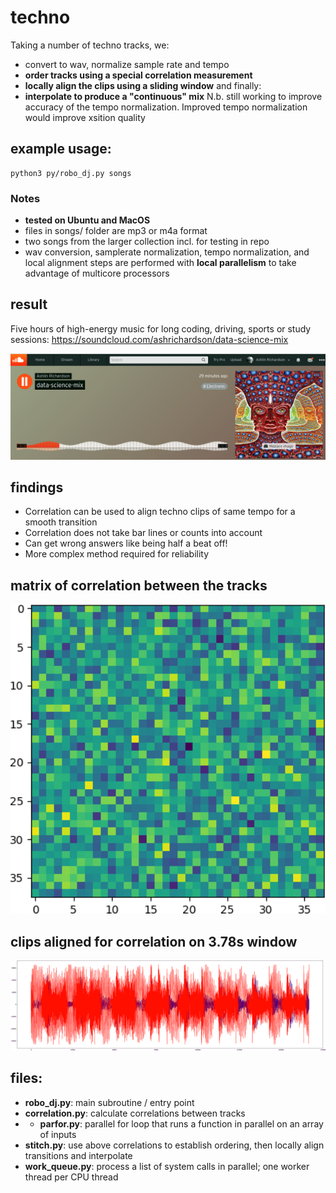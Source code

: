 # techno
Taking a number of techno tracks, we:
* convert to wav, normalize sample rate and tempo
* **order tracks using a special correlation measurement**
* **locally align the clips using a sliding window** and finally:
* **interpolate to produce a "continuous" mix** N.b. still working to improve accuracy of the tempo normalization. Improved tempo normalization would improve xsition quality

## example usage:
```
python3 py/robo_dj.py songs
```

### Notes
*  **tested on Ubuntu and MacOS**
* files in songs/ folder are mp3 or m4a format
* two songs from the larger collection incl. for testing in repo
* wav conversion, samplerate normalization, tempo normalization, and local alignment steps are performed with **local parallelism** to take advantage of multicore processors

## result
Five hours of high-energy music for long coding, driving, sports or study sessions:
https://soundcloud.com/ashrichardson/data-science-mix

<img src="songs_out/soundcloud.png" width="650">

## findings
* Correlation can be used to align techno clips of same tempo for a smooth transition
* Correlation does not take bar lines or counts into account
* Can get wrong answers like being half a beat off!
* More complex method required for reliability

## matrix of correlation between the tracks
<img src="songs_out/grid.png" width="650">

## clips aligned for correlation on 3.78s window
<img src="songs_out/correlation.png" width="650">

## files:
* **robo_dj.py**: main subroutine / entry point
* **correlation.py**: calculate correlations between tracks
* * **parfor.py**: parallel for loop that runs a function in parallel on an array of inputs
* **stitch.py**: use above correlations to establish ordering, then locally align transitions and interpolate
* **work_queue.py**: process a list of system calls in parallel; one worker thread per CPU thread
